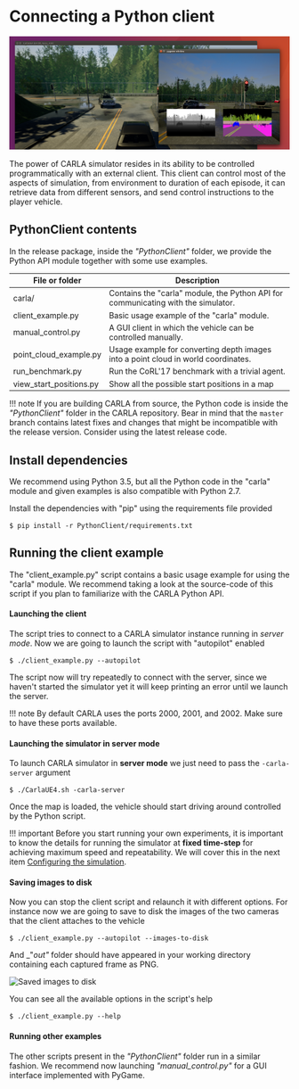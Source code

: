<h1>Connecting a Python client</h1>

![Running CARLA with client](img/client_window.png)

The power of CARLA simulator resides in its ability to be controlled
programmatically with an external client. This client can control most of the
aspects of simulation, from environment to duration of each episode, it can
retrieve data from different sensors, and send control instructions to the
player vehicle.

PythonClient contents
---------------------

In the release package, inside the _"PythonClient"_ folder, we provide the
Python API module together with some use examples.

File or folder           | Description
------------------------ | ------------
carla/                   | Contains the "carla" module, the Python API for communicating with the simulator.
client_example.py        | Basic usage example of the "carla" module.
manual_control.py        | A GUI client in which the vehicle can be controlled manually.
point_cloud_example.py   | Usage example for converting depth images into a point cloud in world coordinates.
run_benchmark.py         | Run the CoRL'17 benchmark with a trivial agent.
view_start_positions.py  | Show all the possible start positions in a map

!!! note
    If you are building CARLA from source, the Python code is inside the
    _"PythonClient"_ folder in the CARLA repository. Bear in mind that the
    `master` branch contains latest fixes and changes that might be incompatible
    with the release version. Consider using the latest release code.

Install dependencies
--------------------

We recommend using Python 3.5, but all the Python code in the "carla" module and
given examples is also compatible with Python 2.7.

Install the dependencies with "pip" using the requirements file provided

    $ pip install -r PythonClient/requirements.txt

Running the client example
--------------------------

The "client_example.py" script contains a basic usage example for using the
"carla" module. We recommend taking a look at the source-code of this script if
you plan to familiarize with the CARLA Python API.

<h4>Launching the client</h4>

The script tries to connect to a CARLA simulator instance running in _server
mode_. Now we are going to launch the script with "autopilot" enabled

    $ ./client_example.py --autopilot

The script now will try repeatedly to connect with the server, since we haven't
started the simulator yet it will keep printing an error until we launch the
server.

!!! note
    By default CARLA uses the ports 2000, 2001, and 2002. Make sure to have
    these ports available.

<h4>Launching the simulator in server mode</h4>

To launch CARLA simulator in **server mode** we just need to pass the
`-carla-server` argument

    $ ./CarlaUE4.sh -carla-server

Once the map is loaded, the vehicle should start driving around controlled by
the Python script.

!!! important
    Before you start running your own experiments, it is important to know the
    details for running the simulator at **fixed time-step** for achieving
    maximum speed and repeatability. We will cover this in the next item
    [Configuring the simulation](configuring_the_simulation.md).

<h4>Saving images to disk</h4>

Now you can stop the client script and relaunch it with different options. For
instance now we are going to save to disk the images of the two cameras that the
client attaches to the vehicle

    $ ./client_example.py --autopilot --images-to-disk

And _"_out"_ folder should have appeared in your working directory containing each
captured frame as PNG.

![Saved images to disk](img/saved_images_to_disk.png)

You can see all the available options in the script's help

    $ ./client_example.py --help

<h4>Running other examples</h4>

The other scripts present in the _"PythonClient"_ folder run in a similar
fashion. We recommend now launching _"manual_control.py"_ for a GUI interface
implemented with PyGame.


